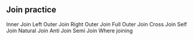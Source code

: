 ## Join practice

Inner Join
Left Outer Join
Right Outer Join
Full Outer Join
Cross Join
Self Join
Natural Join
Anti Join
Semi Join
Where joining
